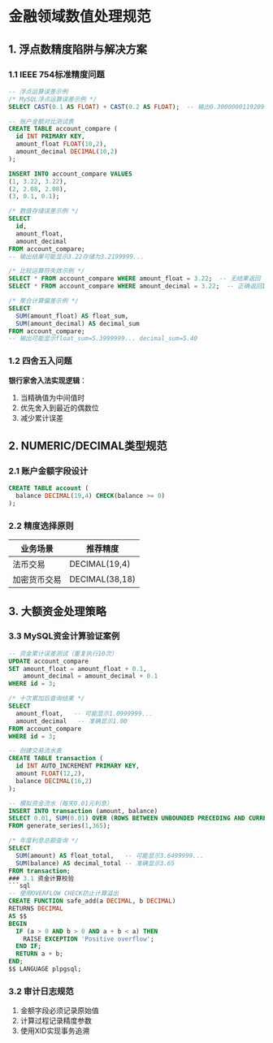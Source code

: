 # 金融领域数值处理规范

## 1. 浮点数精度陷阱与解决方案
### 1.1 IEEE 754标准精度问题
```sql
-- 浮点运算误差示例
/* MySQL浮点运算误差示例 */
SELECT CAST(0.1 AS FLOAT) + CAST(0.2 AS FLOAT);  -- 输出0.30000001192092896

-- 账户金额对比测试表
CREATE TABLE account_compare (
  id INT PRIMARY KEY,
  amount_float FLOAT(10,2),
  amount_decimal DECIMAL(10,2)
);

INSERT INTO account_compare VALUES 
(1, 3.22, 3.22),
(2, 2.08, 2.08),
(3, 0.1, 0.1);

/* 数值存储误差示例 */
SELECT 
  id,
  amount_float,
  amount_decimal 
FROM account_compare; 
-- 输出结果可能显示3.22存储为3.2199999...

/* 比较运算符失效示例 */
SELECT * FROM account_compare WHERE amount_float = 3.22;  -- 无结果返回
SELECT * FROM account_compare WHERE amount_decimal = 3.22;  -- 正确返回ID=1的记录

/* 聚合计算偏差示例 */
SELECT 
  SUM(amount_float) AS float_sum,
  SUM(amount_decimal) AS decimal_sum 
FROM account_compare;
-- 输出可能显示float_sum=5.3999999... decimal_sum=5.40
```

### 1.2 四舍五入问题
**银行家舍入法实现逻辑**：
1. 当精确值为中间值时
2. 优先舍入到最近的偶数位
3. 减少累计误差

## 2. NUMERIC/DECIMAL类型规范
### 2.1 账户金额字段设计
```sql
CREATE TABLE account (
  balance DECIMAL(19,4) CHECK(balance >= 0)
);
```

### 2.2 精度选择原则
| 业务场景       | 推荐精度 |
|----------------|----------|
| 法币交易       | DECIMAL(19,4) |
| 加密货币交易   | DECIMAL(38,18) |

## 3. 大额资金处理策略

### 3.3 MySQL资金计算验证案例
```sql
-- 资金累计误差测试（重复执行10次）
UPDATE account_compare 
SET amount_float = amount_float + 0.1,
    amount_decimal = amount_decimal + 0.1
WHERE id = 3;

/* 十次累加后查询结果 */
SELECT 
  amount_float,   -- 可能显示1.0999999...
  amount_decimal   -- 准确显示1.00
FROM account_compare 
WHERE id = 3;

-- 创建交易流水表
CREATE TABLE transaction (
  id INT AUTO_INCREMENT PRIMARY KEY,
  amount FLOAT(12,2),
  balance DECIMAL(16,2)
);

-- 模拟资金流水（每天0.01元利息）
INSERT INTO transaction (amount, balance)
SELECT 0.01, SUM(0.01) OVER (ROWS BETWEEN UNBOUNDED PRECEDING AND CURRENT ROW)
FROM generate_series(1,365);

/* 年度利息总额查询 */
SELECT 
  SUM(amount) AS float_total,   -- 可能显示3.6499999...
  SUM(balance) AS decimal_total -- 准确显示3.65
FROM transaction;
### 3.1 资金计算校验
```sql
-- 使用OVERFLOW CHECK防止计算溢出
CREATE FUNCTION safe_add(a DECIMAL, b DECIMAL) 
RETURNS DECIMAL
AS $$
BEGIN
  IF (a > 0 AND b > 0 AND a + b < a) THEN
    RAISE EXCEPTION 'Positive overflow';
  END IF;
  RETURN a + b;
END;
$$ LANGUAGE plpgsql;
```

### 3.2 审计日志规范
1. 金额字段必须记录原始值
2. 计算过程记录精度参数
3. 使用XID实现事务追溯